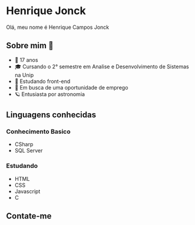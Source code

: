 # Henrique Jonck
Olá, meu nome é Henrique Campos Jonck 

## Sobre mim :triangular_flag_on_post:
- 📆 17 anos
- 🎓 Cursando o 2° semestre em Analise e Desenvolvimento de Sistemas na Unip
- 📖 Estudando front-end
- 💼 Em busca de uma oportunidade de emprego
- 🪐 Entusiasta por astronomia

## Linguagens conhecidas
### Conhecimento Basico
- CSharp
- SQL Server

### Estudando
- HTML
- CSS
- Javascript
- C

## Contate-me
